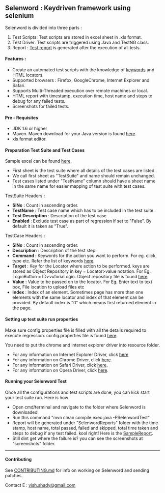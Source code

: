 Selenword : Keydriven framework using selenium
----------------------------------------------

Selenword is divided into three parts :

1. Test Scripts: Test scripts are stored in excel sheet in .xls format.
2. Test Driver: Test scripts are triggered using Java and TestNG class.
3. Report : [Test report](https://docs.google.com/file/d/0BzuC23k8-dcqUDlQSTNOY3V5LUE/edit?pli=1) is generated after the execution of all tests. 

#### **Features** : #

 - Create an automated test scripts with the knowledge of [keywords](https://drive.google.com/file/d/0BzuC23k8-dcqTTN1b0VPQ3k1a1U/view?pli=1) and HTML locators.
 - Supported browsers : Firefox, GoogleChrome, Internet Explorer and Safari.
 - Supports Multi-Threaded execution over remote machines or local.
 - HTML report with timestamp, execution time, host name and steps to debug for any failed tests.
 - Screenshots for failed tests.

#### **Pre - Requisites** ##

 - JDK 1.6 or higher
 - Maven. Maven download for your Java version is found [here](https://maven.apache.org/download.cgi). 
 - xls format editor.

#### **Preparation Test Suite and Test Cases** ##

Sample excel can be found [here](https://github.com/Wehardcoderz/Selenword/blob/master/TestCase.xls).

 - First sheet is the test suite where all details of the test cases are listed.
 - We call first sheet as "TestSuite" and name should remain unchanged.
 - Test cases listed under "TestName" column should have a sheet name in the same name for easier mapping of test suite with test cases.

TestSuite Headers :

 - **SlNo** : Count in ascending order.
 - **TestName** : Test case name which has to be included in the test suite.
 - **Test Description** : Description of the test case.
 - **Enabled** : Exclude test case as part of regression if set to "False". By default it is taken as "True". 

TestCase Headers :

 - **SlNo** : Count in ascending order.
 - **Description** : Description of the test step.
 - **Command** : Keywords for the action you want to perform. For eg. click, type etc. Refer the list of keywords [here](https://github.com/Wehardcoderz/Selenword/blob/master/doc/common/KeywordBase.html).
 - **Target** : Key for the Locator where action to be performed. keys are stored as Object Repository in key = Locator>value notation. For Eg. LoginButton = ID>vuforiaLogin. Object repository file is found [here](https://github.com/Wehardcoderz/Selenword/blob/master/src/main/java/resources/objectrepository.properties).
 - **Value** : Value to be passed on to the locator. For Eg. Enter text to text box, File location to upload files etc
 - **Index** : Index of an element. Sometimes page has more than one elements with the same locator and index of that element can be provided. By default index is "0" which means first returned element in the page.

#### **Setting up test suite run properties** ##

Make sure config.properties file is filled with all the details required to execute regression. config.properties file is found [here](https://github.com/Wehardcoderz/Selenword/blob/master/src/main/java/resources/config.properties).

You need to put the chrome and internet explorer driver into resource folder. 

 - For any information on Internet Explorer Driver, click [here](https://code.google.com/p/selenium/wiki/InternetExplorerDriver)
 - For any information on Chrome Driver, click [here](https://code.google.com/p/selenium/wiki/ChromeDriver).
 - For any information on Safari Driver, click [here](https://code.google.com/p/selenium/wiki/SafariDriver).
 - For any information on Opera Driver, click [here](https://code.google.com/p/selenium/wiki/OperaDriver).

#### **Running your Selenword Test** ##

Once all the configurations and test scripts are done, you can kick start your test suite run. Here is how

 - Open cmd/terminal and navigate to the folder where Selenword is downloaded.
 - Run this command "mvn clean compile exec:java -PSelenwordTest".
 - Report will be generated under "SelenwordReports" folder with the time stamp, host name, total passed, failed and skipped, total time taken and steps to debug if any test failed. kool right! Here is the [SampleReport](https://github.com/Wehardcoderz/Selenword/blob/master/SampleReport/MySuite_21_Apr_2015__09_04_36PM.html).
 - Still dint get where the failure is? you can see the screenshots at "screenshots" folder.


----------
#### **Contributing** ##

See [CONTRIBUTING.md](https://github.com/Wehardcoderz/Selenword/blob/master/CONTRIBUTING.md) for info on working on Selenword and sending patches.

Contact 
E : vish.shady@gmail.com

